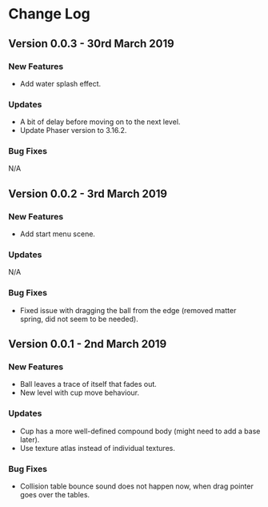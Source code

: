 # Change Log

## Version 0.0.3 - 30rd March 2019

### New Features

- Add water splash effect.

### Updates

- A bit of delay before moving on to the next level.
- Update Phaser version to 3.16.2.

### Bug Fixes

N/A

## Version 0.0.2 - 3rd March 2019

### New Features

- Add start menu scene.

### Updates

N/A

### Bug Fixes

- Fixed issue with dragging the ball from the edge (removed matter spring, did not seem to be needed).

## Version 0.0.1 - 2nd March 2019

### New Features

- Ball leaves a trace of itself that fades out.
- New level with cup move behaviour.

### Updates

- Cup has a more well-defined compound body (might need to add a base later).
- Use texture atlas instead of individual textures.

### Bug Fixes

- Collision table bounce sound does not happen now, when drag pointer goes over the tables.
